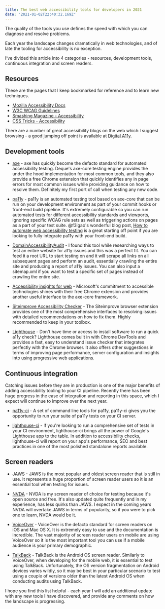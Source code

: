 ```yaml
---
title: The best web accessibility tools for developers in 2021
date: "2021-01-02T22:40:32.169Z"
---
```


The quality of the tools you use defines the speed with which you can diagnose and resolve problems. 

Each year the landscape changes dramatically in web technologies, and of late the tooling for accessibility is no exception.

I’ve divided this article into 4 categories - resources, development tools, continuous integration and screen readers.

## Resources

These are the pages that I keep bookmarked for reference and to learn new techniques.

* [Mozilla Accessibility Docs](https://developer.mozilla.org/en-US/docs/Web/Accessibility)
* [W3C WCAG Guidelines](https://www.w3.org/WAI/standards-guidelines/wcag/)
* [Smashing Magazine - Accessibility](https://www.smashingmagazine.com/category/accessibility)
* [CSS Tricks - Accessibility](https://css-tricks.com/tag/accessibility/)

There are a number of great accessibility blogs on the web which I suggest browsing - a good jumping off point is available at [Digital A11y](https://www.digitala11y.com/accessibility-blogs/).

## Development tools

* [axe](https://www.deque.com/axe/) - axe has quickly become the defacto standard for automated accessibility testing. Deque's axe-core testing engine provides the under the hood implementation for most common tools, and they also provide a free Chrome extension that quickly identifies any in page errors for most common issues while providing guidance on how to resolve them. Definitely my first port of call when testing any new code. 

* [pa11y](https://github.com/pa11y/pa11y) - pa11y is an automated testing tool based on axe-core that can be run on your development environment as part of your commit hooks or front-end build pipeline. It's extremely configurable so you can run automated tests for different accessibility standards and viewports, ignoring specific WCAG rule sets as well as triggering actions on pages as a part of your test suite. @f3igao's wonderful blog post, [How to automate web accessibility testing](https://medium.com/@f3igao/how-to-automate-web-accessibility-testing-921512bdd4bf) is a great starting off point if you are looking to fully integrate pa11y with your front-end build.

* [DomainAccessibilityAudit](https://github.com/MSU-NatSci/DomainAccessibilityAudit) - I found this tool while researching ways to test an entire website for a11y issues and this was a perfect fit. You can feed it a root URL to start testing on and it will scrape all links on all subsequent pages and perform an audit, essentially crawling the entire site and producing a report of a11y issues. You can also input a sitemap.xml if you want to test a specific set of pages instead of crawling the entire site.

* [Accessibility insights for web](https://accessibilityinsights.io/docs/en/web/overview/) - Microsoft's commitment to accessible technologies shines with their free Chrome extension and provides another useful interface to the axe-core framework. 

* [Siteimprove Accessibility Checker](https://chrome.google.com/webstore/detail/siteimprove-accessibility/efcfolpjihicnikpmhnmphjhhpiclljc) - The Siteimprove browser extension provides one of the most comprehensive interfaces to resolving issues with detailed recommendations on how to fix them. Highly recommended to keep in your toolbox.

* [Lighthouse](https://developers.google.com/web/tools/lighthouse) - Don't have time or access to install software to run a quick a11y check? Lighthouse comes built in with Chrome DevTools and provides a fast, easy to understand issue checker that integrates perfectly with the Chrome browser. It also offers other suggestions in terms of improving page performance, server configuration and insights into using progressive web applications.

## Continuous integration

Catching issues before they are in production is one of the major benefits of adding accessibility tooling to your CI pipeline. Recently there has been huge progress in the ease of integration and reporting in this space, which I expect will continue to improve over the next year.

* [pa11y-ci](https://github.com/pa11y/pa11y-ci) - A set of command line tools for pa11y, pa11y-ci gives you the opportunity to run your suite of pa11y tests on your CI server. 

* [lighthouse-ci](https://github.com/GoogleChrome/lighthouse-ci) - If you're looking to run a comprehensive set of tests in your CI environment, lighthouse-ci brings all the power of Google's Lighthouse app to the table. In addition to accessibility checks, lighthouse-ci will report on your app's performance, SEO and best practices in one of the most polished standalone reports available.

## Screen readers

* [JAWS](https://www.freedomscientific.com/products/software/jaws/) - JAWS is the most popular and oldest screen reader that is still in use. It represents a huge proportion of screen reader users so it is an essential tool when testing for issues. 


* [NVDA](https://www.nvaccess.org/about-nvda/) - NVDA is my screen reader of choice for testing because it's open source and free. It's also updated quite frequently and in my experience, has less quirks than JAWS. I expect in the coming years NVDA will overtake JAWS in terms of popularity, so if you were to pick one to learn, NVDA would be it.

* [VoiceOver](https://help.apple.com/voiceover/info/guide/) - VoiceOver is the defacto standard for screen readers on iOS and Mac OS X. It is extremely easy to use and the documentation is incredible. The vast majority of screen reader users on mobile are using VoiceOver so it is the most important tool you can use if a mobile audience is your primary demographic.

* [TalkBack](https://support.google.com/accessibility/android/answer/6283677?hl=en) - TalkBack is the Android OS screen reader. Similarly to VoiceOver, when developing for the mobile web, it is essential to test using TalkBack. Unfortunately, the OS version fragmentation on Android devices varies wildly, so it may be best in your particular scenario to test using a couple of versions older than the latest Android OS when conducting audits using TalkBack.

I hope you find this list helpful - each year I will add an additional update with any new tools I have discovered, and provide any comments on how the landscape is progressing.